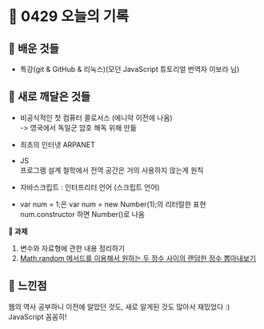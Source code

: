 # 🧸 0429 오늘의 기록
## 💙 배운 것들
* 특강(git & GitHub & 리눅스)(모던 JavaScript 튜토리얼 번역자 이보라 님)

## 💚 새로 깨달은 것들
* 비공식적인 첫 컴퓨터 콜로서스 (에니악 이전에 나옴)   
-> 영국에서 독일군 암호 해독 위해 만듦

* 최초의 인터넷 ARPANET

* JS   
프로그램 설계 철학에서 전역 공간은 거의 사용하지 않는게 원칙

* 자바스크립트 : 인터프리터 언어 (스크립트 언어)

* var num = 1;은 var num = new Number(1);의 리터럴한 표현   
num.constructor 하면 Number()로 나옴

**📍 과제**
1. 변수와 자료형에 관한 내용 정리하기
2. [Math.random 메서드를 이용해서 원하는 두 정수 사이의 랜덤한 정수 뽑아내보기](https://github.com/iRRPL-AR/FE_School_2_hw/blob/main/April/Math.random()%EB%A1%9C%20%EC%9B%90%ED%95%98%EB%8A%94%20%EB%91%90%20%EC%A0%95%EC%88%98%20%EC%82%AC%EC%9D%B4%20%EB%9E%9C%EB%8D%A4%ED%95%9C%20%EC%A0%95%EC%88%98%20%EB%BD%91%EA%B8%B0.js)
 
## 💜 느낀점
웹의 역사 공부하니 이전에 알았던 것도, 새로 알게된 것도 많아서 재밌었다 :)
JavaScript 꼼꼼히!
